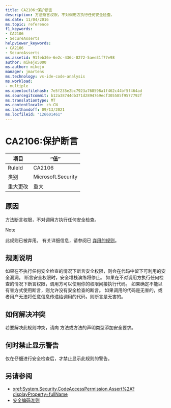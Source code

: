 ```yaml
---
title: CA2106:保护断言
description: 方法断言权限，不对调用方执行任何安全检查。
ms.date: 11/04/2016
ms.topic: reference
f1_keywords:
- CA2106
- SecureAsserts
helpviewer_keywords:
- CA2106
- SecureAsserts
ms.assetid: 91feb36e-6e2c-436c-8272-5aee31f77e98
author: mikejo5000
ms.author: mikejo
manager: jmartens
ms.technology: vs-ide-code-analysis
ms.workload:
- multiple
ms.openlocfilehash: 7e5f235e2bc7923a768598a1f462c44bf5f464ad
ms.sourcegitcommit: b12a38744db371d2894769ecf305585f9577792f
ms.translationtype: MT
ms.contentlocale: zh-CN
ms.lasthandoff: 09/13/2021
ms.locfileid: "126601461"
---
```

# <a name="ca2106-secure-asserts"></a>CA2106:保护断言

|项目|“值”|
|-|-|
|RuleId|CA2106|
|类别|Microsoft.Security|
|重大更改|重大|

## <a name="cause"></a>原因
方法断言权限，不对调用方执行任何安全检查。

> [!NOTE]
> 此规则已被弃用。 有关详细信息，请参阅已 [弃用的规则](fxcop-unported-deprecated-rules.md)。

## <a name="rule-description"></a>规则说明
如果在不执行任何安全检查的情况下断言安全权限，则会在代码中留下可利用的安全漏洞。 断言安全权限时，安全堆栈演练将停止。 如果在不对调用方执行任何检查的情况下断言权限，调用方可以使用你的权限间接执行代码。 如果确定不能以有害方式使用断言，则允许没有安全检查的断言。 如果调用的代码是无害的，或者用户无法将任意信息传递给调用的代码，则断言是无害的。

## <a name="how-to-fix-violations"></a>如何解决冲突
若要解决此规则冲突，请向 方法或方法的声明类型添加安全要求。

## <a name="when-to-suppress-warnings"></a>何时禁止显示警告
仅在仔细进行安全检查后，才禁止显示此规则的警告。

## <a name="see-also"></a>另请参阅

- <xref:System.Security.CodeAccessPermission.Assert%2A?displayProperty=fullName>
- [安全编码准则](/dotnet/standard/security/secure-coding-guidelines)
